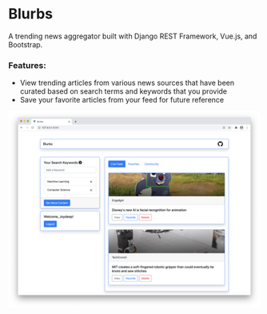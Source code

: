 # Blurbs

A trending news aggregator built with Django REST Framework, Vue.js, and Bootstrap.

### Features:
- View trending articles from various news sources that have been curated based on search terms and keywords that you provide
- Save your favorite articles from your feed for future reference

![Demo](https://raw.githubusercontent.com/joydeepm02/blurbs/master/resources/demo.png)
